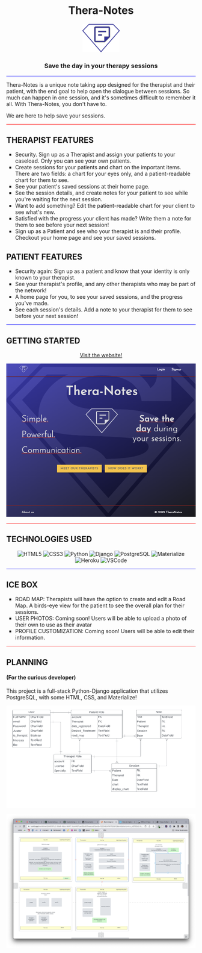 <h1 align="center">Thera-Notes</h1>
<div align='center'>
    <img src="static/../main_app/static/theranotes/images/logo3blue.png" width="100px">
</div>
<h3 align="center">Save the day in your therapy sessions</h3>
<hr style="height: 1px; background-color: blue;">
<p>
    Thera-Notes is a unique note taking app designed for the therapist and their patient, with the end goal to help open the dialogue between sessions. So much can happen in one session, and it's sometimes difficult to remember it all. With Thera-Notes, you don't have to.
</p>
<p>We are here to help save your sessions.</p>
<hr style="height: 1px; background-color: red;">
<h2>THERAPIST FEATURES</h2>
<ul style="list-style-type: square;">
<li>Security. Sign up as a Therapist and assign your patients to your caseload. Only you can see your own patients.</li>    
<li>Create sessions for your patients and chart on the important items. There are two fields: a chart for your eyes only, and a patient-readable chart for them to see.</li>    
<li>See your patient's saved sessions at their home page.</li>    
<li>See the session details, and create notes for your patient to see while you're waiting for the next session.</li>    
<li>Want to add something? Edit the patient-readable chart for your client to see what's new.</li>    
<li>Satisfied with the progress your client has made? Write them a note for them to see before your next session!</li>    
<li>Sign up as a Patient and see who your therapist is and their profile. Checkout your home page and see your saved sessions. </li>    
</ul>
<h2>PATIENT FEATURES</h2>
<ul style="list-style-type: square;">
<li>Security again: Sign up as a patient and know that your identity is only known to your therapist.</li>    
<li>See your therapist's profile, and any other therapists who may be part of the network!</li>    
<li>A home page for you, to see your saved sessions, and the progress you've made.</li>    
<li>See each session's details. Add a note to your therapist for them to see before your next session! </li>   
</ul>
<hr style="height: 1px; background-color: blue;">
<h2>GETTING STARTED</h2>
<P align="center">
    <a href="https://thera-notes.herokuapp.com/">Visit the website!</a>
</P>

![screenshot](main_app/static/theranotes/images/landing_page.png)

<hr style="height: 1px; background-color: red;">
<h2>TECHNOLOGIES USED</h2>
<div align="center">
    <img alt="HTML5" src="https://img.shields.io/badge/html5-%23E34F26.svg?style=for-the-badge&logo=html5&logoColor=white" />
    <img alt="CSS3" src="https://img.shields.io/badge/css3-%231572B6.svg?style=for-the-badge&logo=css3&logoColor=white" />
    <img alt="Python" src="https://img.shields.io/badge/python-3670A0?style=for-the-badge&logo=python&logoColor=ffdd54" />
    <img alt="Django" src="https://img.shields.io/badge/Django-092E20?style=for-the-badge&logo=django&logoColor=green" />
    <img alt="PostgreSQL" src="https://img.shields.io/badge/PostgreSQL-316192?style=for-the-badge&logo=postgresql&logoColor=white" />
    <img alt="Materialize" src="https://img.shields.io/badge/Materialize-eb7077?style=for-the-badge&logoColor=white" />
    <img alt="Heroku" src="https://img.shields.io/badge/heroku-%23430098.svg?style=for-the-badge&logo=heroku&logoColor=white" />
    <img alt="VSCode" src="https://img.shields.io/badge/VSCode-0078D4?style=for-the-badge&logo=visual%20studio%20code&logoColor=white" />
</div>

<hr style="height: 1px; background-color: blue;">
<h2>ICE BOX</h2>

<ul style="list-style-type: square;">
<li>ROAD MAP: Therapists will have the option to create and edit a Road Map.
A birds-eye view for the patient to see the overall plan for their sessions.</li>
<li>USER PHOTOS: Coming soon! Users will be able to upload a photo of their own to use as their avatar</li>
<li>PROFILE CUSTOMIZATION: Coming soon! Users will be able to edit their information.</li>
</ul>

<hr style="height: 1px; background-color: red;">
<h2>PLANNING</h2>
<h4>(For the curious developer)</h4>
<p>
This project is a full-stack Python-Django application that utilizes PostgreSQL, with some HTML, CSS, and Materialize!
</p>

![screenshot](main_app/static/theranotes/images/ERD.png)

![screenshot](main_app/static/theranotes/images/Wireframes.png)